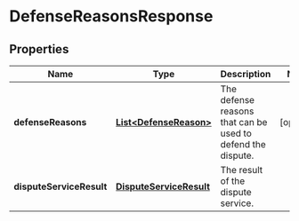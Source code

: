 

# DefenseReasonsResponse


## Properties

| Name | Type | Description | Notes |
|------------ | ------------- | ------------- | -------------|
|**defenseReasons** | [**List&lt;DefenseReason&gt;**](DefenseReason.md) | The defense reasons that can be used to defend the dispute. |  [optional] |
|**disputeServiceResult** | [**DisputeServiceResult**](DisputeServiceResult.md) | The result of the dispute service. |  |



